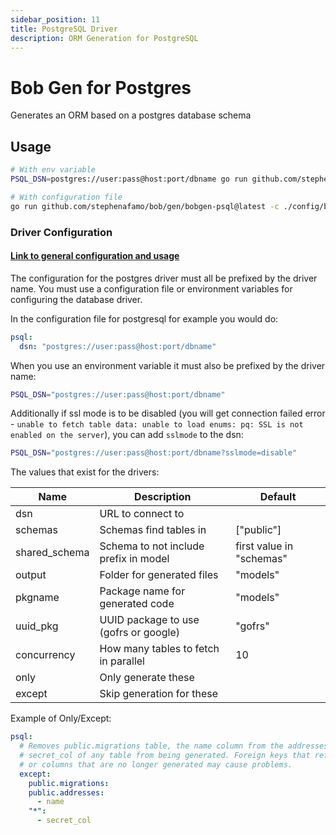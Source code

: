 ```yaml
---
sidebar_position: 11
title: PostgreSQL Driver
description: ORM Generation for PostgreSQL
---
```


# Bob Gen for Postgres

Generates an ORM based on a postgres database schema

## Usage

```sh
# With env variable
PSQL_DSN=postgres://user:pass@host:port/dbname go run github.com/stephenafamo/bob/gen/bobgen-psql@latest

# With configuration file
go run github.com/stephenafamo/bob/gen/bobgen-psql@latest -c ./config/bobgen.yaml
```

### Driver Configuration

#### [Link to general configuration and usage](./configuration)

The configuration for the postgres driver must all be prefixed by the driver name. You must use a configuration file or environment variables for configuring the database driver.

In the configuration file for postgresql for example you would do:

```yaml
psql:
  dsn: "postgres://user:pass@host:port/dbname"
```

When you use an environment variable it must also be prefixed by the driver name:

```sh
PSQL_DSN="postgres://user:pass@host:port/dbname"
```

Additionally if ssl mode is to be disabled (you will get connection failed error - `unable to fetch table data: unable to load enums: pq: SSL is not enabled on the server`), you can add `sslmode` to the dsn:

```sh
PSQL_DSN="postgres://user:pass@host:port/dbname?sslmode=disable"
``` 

The values that exist for the drivers:

| Name          | Description                           | Default                  |
|---------------|---------------------------------------|--------------------------|
| dsn           | URL to connect to                     |                          |
| schemas       | Schemas find tables in                | ["public"]               |
| shared_schema | Schema to not include prefix in model | first value in "schemas" |
| output        | Folder for generated files            | "models"                 |
| pkgname       | Package name for generated code       | "models"                 |
| uuid_pkg      | UUID package to use (gofrs or google) | "gofrs"                  |
| concurrency   | How many tables to fetch in parallel  | 10                       |
| only          | Only generate these                   |                          |
| except        | Skip generation for these             |                          |

Example of Only/Except:

```yaml
psql:
  # Removes public.migrations table, the name column from the addresses table, and
  # secret_col of any table from being generated. Foreign keys that reference tables
  # or columns that are no longer generated may cause problems.
  except:
    public.migrations:
    public.addresses:
      - name
    "*":
      - secret_col
```
